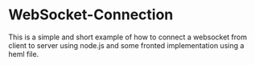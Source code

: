 # WebSocket-Connection
This is a simple and short example of how to connect a websocket from client to server using node.js and some fronted implementation using a heml file.
